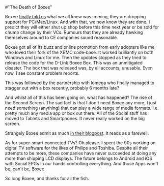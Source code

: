 #"The Death of Boxee"


 <p>Boxee <a href="http://blog.boxee.tv/2011/12/26/boxee-1-5-fall-software-update/">finally told us</a> what we all knew was coming, they are dropping support for PC/Mac/Linux. And with that, we now know they are done. I predict they will either shut up shop before this time next year or be sold for chump change by their VCs. Rumours that they are already hawking themselves around to CE companies sound reasonable.</p>
<p>Boxee got all of its buzz and online promotion from early adopters like me who loved their fork of the XBMC code-base. It worked brilliantly on both Windows and Linux for me. Then the updates stopped as they tried to release the code for the D-Link Boxee Box. This was an unmitigated disaster. The box that was released was, by all accounts, unusable. Even now, I see constant problem reports.</p>
<p>This was followed by the partnership with Iomega who finally managed to stagger out with a box recently, probably 6 months late?</p>
<p>And whilst all of this has been going on, what has happened? The rise of the Second Screen. The sad fact is that I don't need Boxee any more, I just need something (anything) that can play a wide range of media formats. i.e. pretty much any media app or box out there. All of the Social stuff has moved to Tablets and Smartphones. It never really worked on the big screen.</p>
<p>Strangely Boxee admit as much <a href="http://blog.boxee.tv/2011/12/26/boxee-1-5-fall-software-update/">in their blogpost</a>. It reads as a farewell.</p>
<p>As for super-smart connected TVs? Oh please. I spent the 90s working on digital TV software for the likes of Philips and Toshiba. Despite all their attempts to be more, these companies have never succeeded at doing any more than shipping LCD displays. The future belongs to Android and iOS with Social EPGs in our hands controlling everything. And those Apps won't be, can't be, Boxee.</p>
<p>So long Boxee, and thanks for all the fish.</p>
<p>&nbsp;</p>
<p>&nbsp;</p>
<p>&nbsp;</p>
 